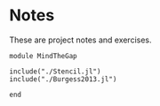 # Notes

These are project notes and exercises.

``` {.julia file=src/MindTheGap.jl}
module MindTheGap

include("./Stencil.jl")
include("./Burgess2013.jl")

end
```

